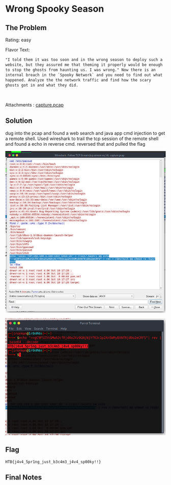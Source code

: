 # Wrong Spooky Season

## The Problem

Rating: easy

Flavor Text:
```
"I told them it was too soon and in the wrong season to deploy such a website, but they assured me that theming it properly would be enough to stop the ghosts from haunting us. I was wrong." Now there is an internal breach in the `Spooky Network` and you need to find out what happened. Analyze the the network traffic and find how the scary ghosts got in and what they did.



```

Attachments : [capture.pcap](capture.pcap)



## Solution

dug into the pcap and found a web search and java app cmd injection to get a remote shell. Used wireshark to trail the tcp session of the remote shell and found a echo in reverse cmd. reversed that and pulled the flag

![](tcpfollow.png)

![](decode.png)


## Flag
```
HTB{j4v4_5pr1ng_just_b3c4m3_j4v4_sp00ky!!}
```

## Final Notes
